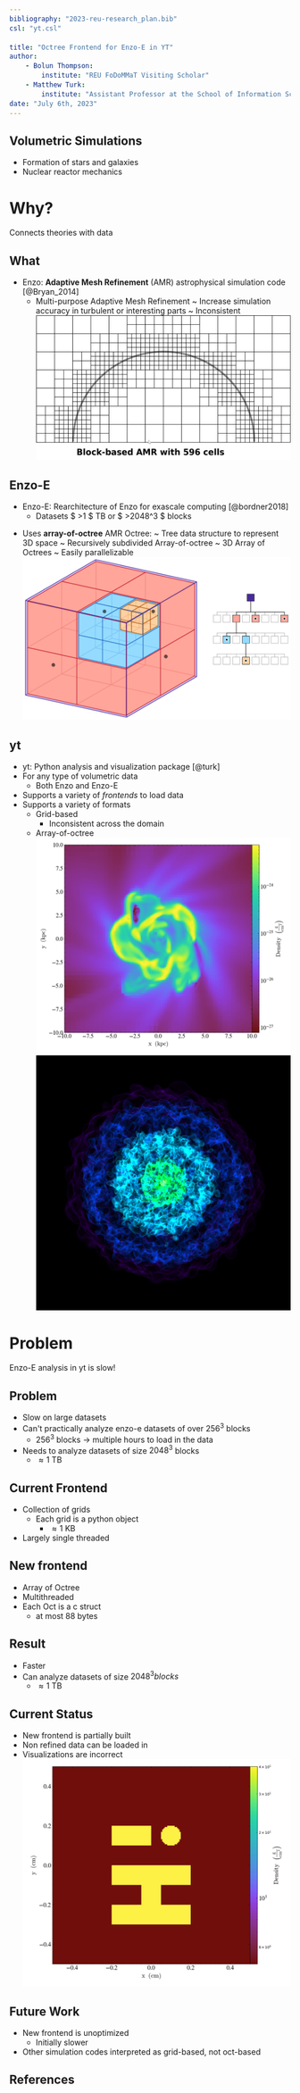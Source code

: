 ```yaml
---
bibliography: "2023-reu-research_plan.bib"
csl: "yt.csl"

title: "Octree Frontend for Enzo-E in YT"
author: 
    - Bolun Thompson:
        institute: "REU FoDoMMaT Visiting Scholar"
    - Matthew Turk:
        institute: "Assistant Professor at the School of Information Sciences"
date: "July 6th, 2023"
---
```


## Volumetric Simulations
- Formation of stars and galaxies
- Nuclear reactor mechanics

# Why?
Connects theories with data

## What
- Enzo: **Adaptive Mesh Refinement** (AMR) astrophysical simulation code
    [@Bryan_2014]
    - Multi-purpose
Adaptive Mesh Refinement
    ~ Increase simulation accuracy in turbulent or interesting parts
    ~ Inconsistent
![Block AMR](block_amr.png)

## Enzo-E
- Enzo-E: Rearchitecture of Enzo for exascale computing [@bordner2018]
    - Datasets $ >1 $ TB or $ >2048^3 $ blocks
<!-- - {if time mention Cello} -->
- Uses **array-of-octree** AMR
Octree:
    ~ Tree data structure to represent 3D space
    ~ Recursively subdivided
Array-of-octree
    ~ 3D Array of Octrees
    ~ Easily parallelizable
![Octree](apple_3d_octree.png)

## yt
- yt: Python analysis and visualization package [@turk]
- For any type of volumetric data 
    - Both Enzo and Enzo-E
- Supports a variety of *frontends* to load data
- Supports a variety of formats
    - Grid-based
        - Inconsistent across the domain
    - Array-of-octree
![Slice over z axis of density](galaxy0030_Slice_z_density.png)
![3D visualization of density](galaxy0030_3dviz.png)

# Problem
Enzo-E analysis in yt is slow!

## Problem
- Slow on large datasets
- Can't practically analyze enzo-e datasets of over $256^3$ blocks
    - $256^3$ blocks -> multiple hours to load in the data
- Needs to analyze datasets of size $2048^3$ blocks
    - $\approx 1$ TB

## Current Frontend
- Collection of grids
    - Each grid is a python object
        - $\approx 1$ KB
- Largely single threaded

## New frontend
- Array of Octree
- Multithreaded
- Each Oct is a c struct
    - at most 88 bytes

## Result
- Faster
- Can analyze datasets of size $2048^3 blocks$
    - $\approx 1$ TB

## Current Status
- New frontend is partially built
- Non refined data can be loaded in
- Visualizations are incorrect
![Rotated Hi](new2.jpg)

## Future Work
- New frontend is unoptimized
    - Initially slower
- Other simulation codes interpreted as grid-based, not oct-based

## References

